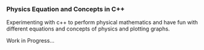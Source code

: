 ### Physics Equation and Concepts in C++

Experimenting with c++ to perform physical mathematics and have fun with different equations and concepts of physics and plotting graphs.  

Work in Progress...